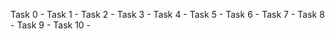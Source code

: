 Task 0 - 
Task 1 - 
Task 2 - 
Task 3 - 
Task 4 - 
Task 5 - 
Task 6 - 
Task 7 - 
Task 8 - 
Task 9 - 
Task 10 - 
